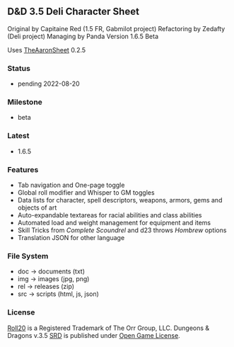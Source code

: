   ## D&D 3.5 Deli Character Sheet

  Original by Capitaine Red (1.5 FR, Gabmilot project)
  Refactoring by Zedafty (Deli project)
  Managing by Panda
  Version 1.6.5 Beta

  Uses [TheAaronSheet](https://github.com/shdwjk/TheAaronSheet) 0.2.5

  ### Status

  * pending 2022-08-20

  ### Milestone

  * beta

  ### Latest

  * 1.6.5

  ### Features

  * Tab navigation and One-page toggle
  * Global roll modifier and Whisper to GM toggles
  * Data lists for character, spell descriptors, weapons, armors, gems and objects of art
  * Auto-expandable textareas for racial abilities and class abilities
  * Automated load and weight management for equipment and items
  * Skill Tricks from *Complete Scoundrel* and d23 throws *Hombrew* options
  * Translation JSON for other language

  ### File System

  * doc -> documents (txt)
  * img -> images (jpg, png)
  * rel -> releases (zip)
  * src -> scripts (html, js, json)

  ### License

  [Roll20](https://roll20.net/) is a Registered Trademark of The Orr Group, LLC.
  Dungeons & Dragons v.3.5 [SRD](https://en.wikipedia.org/wiki/System_Reference_Document) is published under [Open Game License](https://en.wikipedia.org/wiki/Open_Game_License).
